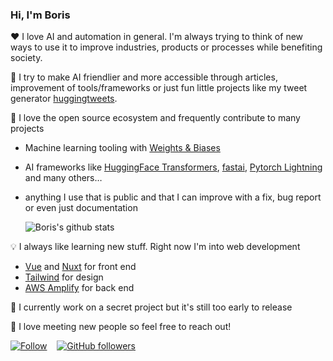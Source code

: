 ### Hi, I'm Boris

❤ I love AI and automation in general. I'm always trying to think of new ways to use it to improve industries, products or processes while benefiting society.

🤖 I try to make AI friendlier and more accessible through articles, improvement of tools/frameworks or just fun little projects like my tweet generator [huggingtweets](https://github.com/borisdayma/huggingtweets).

🙏 I love the open source ecosystem and frequently contribute to many projects

- Machine learning tooling with [Weights & Biases](https://docs.wandb.com/)
- AI frameworks like [HuggingFace Transformers](https://github.com/huggingface/transformers), [fastai](https://github.com/fastai/fastai), [Pytorch Lightning](https://github.com/PyTorchLightning/pytorch-lightning) and many others…
- anything I use that is public and that I can improve with a fix, bug report or even just documentation

  ![Boris's github stats](https://github-readme-stats.vercel.app/api?username=borisdayma)

💡 I always like learning new stuff. Right now I'm into web development

- [Vue](https://vuejs.org/) and [Nuxt](https://nuxtjs.org/) for front end
- [Tailwind](https://tailwindcss.com/) for design
- [AWS Amplify](https://docs.amplify.aws/) for back end

🤫 I currently work on a secret project but it's still too early to release

👋 I love meeting new people so feel free to reach out!

[![Follow](https://img.shields.io/twitter/follow/borisdayma?style=social)](https://twitter.com/borisdayma)    [![GitHub followers](https://img.shields.io/github/followers/borisdayma?style=social)](https://github.com/borisdayma)
